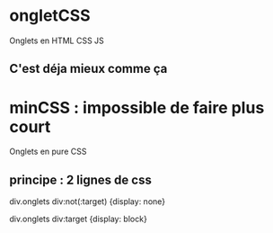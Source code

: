 # ongletCSS
Onglets en HTML CSS JS

## C'est déja mieux comme ça

# minCSS : impossible de faire plus court
Onglets en pure CSS
## principe : 2 lignes de css

div.onglets div:not(:target) {display: none}

div.onglets div:target {display: block}
